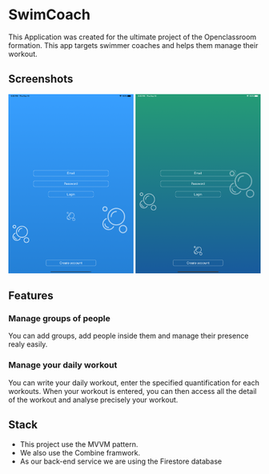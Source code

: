 # SwimCoach

This Application was created for the ultimate project of the Openclassroom formation.
This app targets swimmer coaches and helps them manage their workout.

## Screenshots

<img src="https://github.com/alexous95/SwimCoach/blob/master/ScreenShots/HomeScreenLight.png" width="250"> <img src="https://github.com/alexous95/SwimCoach/blob/master/ScreenShots/HomeScreendDark.png" width="250">

## Features

### Manage groups of people
You can add groups, add people inside them and manage their presence realy easily.

### Manage your daily workout
You can write your daily workout, enter the specified quantification for each workouts.
When your workout is entered, you can then access all the detail of the workout and analyse precisely your workout.

## Stack

- This project use the MVVM pattern.
- We also use the Combine framwork.
- As our back-end service we are using the Firestore database
